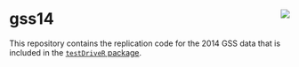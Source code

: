 gss14 <img src="https://raw.githubusercontent.com/chris-prener/testDriveR/master/man/figures/logo.png" align="right" />
===========================================================

This repository contains the replication code for the 2014 GSS data that is included in the [`testDriveR` package](https://chris-prener.github.io/testDriveR).
